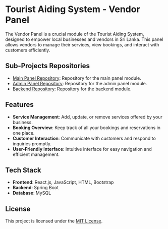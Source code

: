 # Tourist Aiding System - Vendor Panel

The Vendor Panel is a crucial module of the Tourist Aiding System, designed to empower local businesses and vendors in Sri Lanka. This panel allows vendors to manage their services, view bookings, and interact with customers efficiently.

## Sub-Projects Repositories

- [Main Panel Repository](https://github.com/gitgunawardhana/TouristAidingSystemFrontEnd): Repository for the main panel module.
- [Admin Panel Repository](https://github.com/gitgunawardhana/tourism-aiding-system-admin): Repository for the admin panel module.
- [Backend Repository](https://github.com/gitgunawardhana/tourism-aiding-system-backend): Repository for the backend module.

## Features

- **Service Management**: Add, update, or remove services offered by your business.
- **Booking Overview**: Keep track of all your bookings and reservations in one place.
- **Customer Interaction**: Communicate with customers and respond to inquiries promptly.
- **User-Friendly Interface**: Intuitive interface for easy navigation and efficient management.

## Tech Stack

- **Frontend**: React.js, JavaScript, HTML, Bootstrap
- **Backend**: Spring Boot
- **Database**: MySQL

## License

This project is licensed under the [MIT License](LICENSE).
